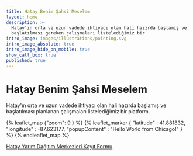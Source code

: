 ```yaml
---
title: Hatay Benim Şahsi Meselem
layout: home
description: >-
  Hatay’ın orta ve uzun vadede ihtiyacı olan hali haızrda başlamış ve
  başlatılması gereken çalışmaları listelediğimiz bir
intro_image: images/illustrations/pointing.svg
intro_image_absolute: true
intro_image_hide_on_mobile: true
show_call_box: true
published: true
---
```


# Hatay Benim Şahsi Meselem

Hatay'ın orta ve uzun vadede ihtiyacı olan hali hazırda başlamış ve başlatılması planlanan çalışmaları listelediğimiz bir platform. 

{% leaflet_map {"zoom": 9 } %}
    {% leaflet_marker { "latitude" : 41.881832,
                        "longitude" : -87.623177,
                        "popupContent" : "Hello World from Chicago!" } %}
{% endleaflet_map %}

[Hatay Yarım Dağıtım Merkezleri Kayıt Formu](https://forms.gle/6dU1vnW2PV9jeP7KA)

